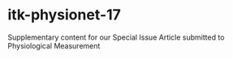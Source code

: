 # itk-physionet-17
Supplementary content for our Special Issue Article submitted to Physiological Measurement
